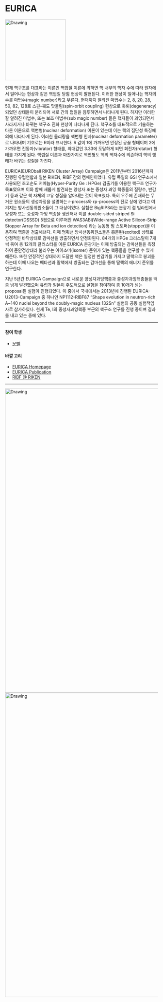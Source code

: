 # EURICA

<img src="https://ribf.riken.jp/EURICA/index.php?plugin=attach&refer=MenuBar&openfile=eurica_logo_xfig.png" alt="Drawing" style="width: 200px;"/>

현재 핵구조를 대표하는 이론인 핵껍질 이론에 의하면 핵 내부의 핵자 수에 따라 원자에서 일어나는 현상과 같은 핵껍질 닫힘 현상이 발현된다. 이러한 현상이 일어나는 핵자의 수를 마법수(magic number)라고 부른다. 현재까지 알려진 마법수는 2, 8, 20, 28, 50, 82, 128로 스핀-궤도 맞물림(spin-orbit coupling) 현상으로 축퇴(degeneracy)되었던 상태들이 분리되어 서로 간의 껍질을 침투하면서 나타나게 된다. 하지만 이러한 잘 알려진 마법수, 또는 보조 마법수(sub magic number) 들은 핵자들이 과잉되면서 사라지거나 바뀌는 핵구조 진화 현상이 나타나게 된다. 핵구조를 대표적으로 기술하는 다른 이론으로 핵변형(nuclear deformation) 이론이 있는데 이는 핵의 집단성 특징에 의해 나타나게 된다. 이러한 물리량을 핵변형 인자(nuclear deformation parameter)로 나타내며 기호로는 R이라 표시한다. R 값이 1에 가까우면 안정된 공꼴 형태이며 2에 가까우면 진동자(vibrator) 형태를, 최대값인 3.33에 도달하게 되면 회전자(rotator) 형태를 가지게 된다. 핵껍질 이론과 마찬가지로 핵변형도 핵의 핵자수에 의존하여 핵의 행태가 바뀌는 성질을 가진다.

EURICA(EUROball RIKEN Cluster Array) Campaign은 2011년부터 2016년까지 진행된 유럽연합과 일본 RIKEN, RIBF 간의 캠페인이었다. 유럽 독일의 GSI 연구소에서 사용되던 초고순도 저메늄(Hyper-Purity Ge : HPGe) 검출기를 이용한 핵구조 연구가 목표였으며 이와 함께 새롭게 발견되는 양성자 또는 중성자 과잉 핵종들의 질량수, 반감기 등과 같은 핵 자체의 고유 성질을 알아내는 것이 목표였다. 특히 우주에 존재하는 무거운 원소들의 생성과정을 설명하는 r-process와 rp-process의 진로 상에 있다고 여겨지는 방사선동위원소들이 그 대상이었다. 실험은 BigRIPS라는 분광기 겸 빔라인에서 양성자 또는 중성자 과잉 핵종을 생산해내 이를 double-sided striped Si detector(DSSSD) 5겹으로 이루어진 WAS3ABi(Wide-range Active Silicon-Strip Stopper Array for Beta and ion detection) 라는 능동형 빔 스토퍼(stopper)을 이용하여 핵종을 검출해낸다. 이때 멈춰선 방사선동위원소들은 흥분된(excited) 상태로 안정적인 바닥상태로 감마선을 방출하면서 안정화된다. 84개의 HPGe 크리스탈이 7개씩 묶여 총 12개의 클러스터를 이룬 EURICA 분광기는 이때 방출되는 감마선들을 측정하여 준안정상태라 불리우는 아이소머(isomer) 준위가 있는 핵종들을 연구할 수 있게 해준다. 또한 안정적인 상태까지 도달한 핵은 일정한 반감기를 가지고 딸핵으로 붕괴를 하는데 이때 나오는 베타선과 딸핵에서 방출되는 감마선을 통해 딸핵의 에너지 준위를 연구한다.

지난 5년간 EURICA Campaign으로 새로운 양성자과잉핵종과 중성자과잉핵종들을 백종 넘게 발견했으며 유럽과 일본이 주도적으로 실험을 참여하여 총 10개가 넘는 proposal된 실험이 진행되었다. 이 중에서 국내에서는 2013년에 진행된 EURICA-U2013-Campaign 중 하나인 NP1112-RIBF87 “Shape evolution in neutron-rich A~140 nuclei beyond the doubly-magic nucleus 132Sn” 실험의 공동 실험책임자로 참가하였다. 현재 Te, I의 중성자과잉핵종 부근의 핵구조 연구를 진행 중이며 결과를 내고 있는 중에 있다.

---
#### 참여 학생
* [문별](students.md#문별)

#### 바깥 고리
* [EURICA Homepage](https://ribf.riken.jp/EURICA/index.php?FrontPage)
* [EURICA Publication](https://ribf.riken.jp/EURICA/index.php?Publications)
* [RIBF @ RIKEN](http://www.nishina.riken.jp/RIBF/)

---
<img src="https://3c1703fe8d.site.internapcdn.net/newman/gfx/news/hires/2013/experimentso.jpg" alt="Drawing" style="width: 1000px;"/>

<img src="http://ribf.riken.jp/~nishimu/images/EURICA-WS2016.png" alt="Drawing" style="width: 1000px;"/>
